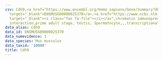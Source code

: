 ```yaml
---
csv: Cdh9,<a href="https://www.ensembl.org/Homo_sapiens/Gene/Summary?db=core;g=ENSMUSG00000025370"
  target="_blank">ENSMUSG00000025370</a>,<a href="https://www.ncbi.nlm.nih.gov/pubmed/25450459"
  target="_blank"><i class="fas fa-file"></i></a>",chromatin immunoprecipitation assay,direct
  interaction,prime adult stage, testis, Spermatocyte,,,transcriptional regulation,
data_alias: Cdh9
data_id: ENSMUSG00000025370
data_numevidence: 1
data_species: Mus musculus
data_taxid: '10090'
title: Cdh9
---
```

